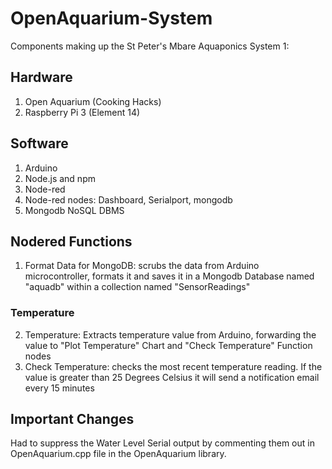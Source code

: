 # OpenAquarium-System

Components making up the St Peter's Mbare Aquaponics System 1:

## Hardware
1. Open Aquarium (Cooking Hacks)
2. Raspberry Pi 3 (Element 14)

## Software
1. Arduino
2. Node.js and npm
3. Node-red
4. Node-red nodes: Dashboard, Serialport, mongodb
5. Mongodb NoSQL DBMS

## Nodered Functions
1. Format Data for MongoDB: scrubs the data from Arduino microcontroller, formats it and saves it in a Mongodb Database named "aquadb" within a collection named "SensorReadings"

### Temperature

2. Temperature: Extracts temperature value from Arduino, forwarding the value to "Plot Temperature" Chart and "Check Temperature" Function nodes
3. Check Temperature: checks the most recent temperature reading. If the value is greater than 25 Degrees Celsius it will send a notification email every 15 minutes

## Important Changes
Had to suppress the Water Level Serial output by commenting them out in OpenAquarium.cpp file in the OpenAquarium library.
